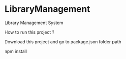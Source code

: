 # LibraryManagement
Library Management System

How to run this project ?

Download this project and go to package.json folder path


npm install
